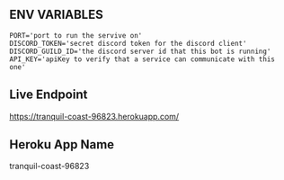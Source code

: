 ## ENV VARIABLES

```
PORT='port to run the servive on'
DISCORD_TOKEN='secret discord token for the discord client'
DISCORD_GUILD_ID='the discord server id that this bot is running'
API_KEY='apiKey to verify that a service can communicate with this one'
```

## Live Endpoint

https://tranquil-coast-96823.herokuapp.com/

## Heroku App Name

tranquil-coast-96823
